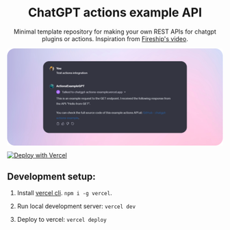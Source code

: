 <div align="center">

# ChatGPT actions example API

Minimal template repository for making your own REST APIs for chatgpt plugins or actions. Inspiration from [Fireship's video](https://www.youtube.com/watch?v=9T_wv6D8PYo).

</div>

<p align="center">
    <img align="center" alt="visitors" src="./readme.png" />
</p>

[![Deploy with Vercel](https://vercel.com/button)](https://vercel.com/new/clone?repository-url=https://github.com/KasperiP/chatgpt-actions-example)

## Development setup:

1) Install [vercel cli](https://vercel.com/docs/cli). `npm i -g vercel`.

2) Run local development server:
`vercel dev`

3) Deploy to vercel:
`vercel deploy`
